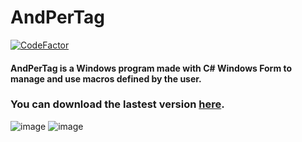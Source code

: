 # AndPerTag
[![CodeFactor](https://www.codefactor.io/repository/github/likefurnis/andpertag/badge)](https://www.codefactor.io/repository/github/likefurnis/andpertag)

#### AndPerTag is a Windows program made with C# Windows Form to manage and use macros defined by the user.

### You can download the lastest version [here](https://github.com/likefurnis/AndPerTag/releases).

![image](https://user-images.githubusercontent.com/18721359/95331849-dec75500-08aa-11eb-823d-9783e1d0bd63.png)
![image](https://user-images.githubusercontent.com/18721359/95332187-5a290680-08ab-11eb-9344-f452f43029bb.png)
